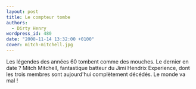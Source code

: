 ```yaml
---
layout: post
title: Le compteur tombe
authors:
  - Dirty Henry
wordpress_id: 480
date: "2008-11-14 13:32:00 +0100"
cover: mitch-mitchell.jpg
---
```


Les légendes des années 60 tombent comme des mouches. Le dernier en date ? Mitch
Mitchell, fantastique batteur du Jimi Hendrix Experience, dont les trois membres
sont aujourd'hui complètement décédés. Le monde va mal !
